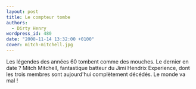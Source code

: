 ```yaml
---
layout: post
title: Le compteur tombe
authors:
  - Dirty Henry
wordpress_id: 480
date: "2008-11-14 13:32:00 +0100"
cover: mitch-mitchell.jpg
---
```


Les légendes des années 60 tombent comme des mouches. Le dernier en date ? Mitch
Mitchell, fantastique batteur du Jimi Hendrix Experience, dont les trois membres
sont aujourd'hui complètement décédés. Le monde va mal !
